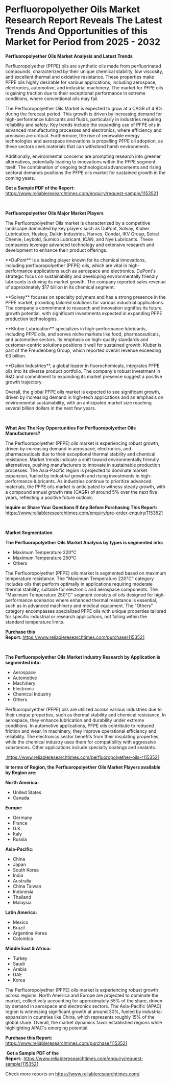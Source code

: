<p><h1>Perfluoropolyether Oils Market Research Report Reveals The Latest Trends And Opportunities of this Market for Period from 2025 - 2032</h1></p><p><strong>Perfluoropolyether Oils Market Analysis and Latest Trends</strong></p>
<p><p>Perfluoropolyether (PFPE) oils are synthetic oils made from perfluorinated compounds, characterized by their unique chemical stability, low viscosity, and excellent thermal and oxidative resistance. These properties make PFPE oils highly desirable for various applications, including aerospace, electronics, automotive, and industrial machinery. The market for PFPE oils is gaining traction due to their exceptional performance in extreme conditions, where conventional oils may fail.</p><p>The Perfluoropolyether Oils Market is expected to grow at a CAGR of 4.8% during the forecast period. This growth is driven by increasing demand for high-performance lubricants and fluids, particularly in industries requiring reliability and safety. Key trends include the expanding use of PFPE oils in advanced manufacturing processes and electronics, where efficiency and precision are critical. Furthermore, the rise of renewable energy technologies and aerospace innovations is propelling PFPE oil adoption, as these sectors seek materials that can withstand harsh environments.</p><p>Additionally, environmental concerns are prompting research into greener alternatives, potentially leading to innovations within the PFPE segment itself. The combination of ongoing technological advancements and rising sectoral demands positions the PFPE oils market for sustained growth in the coming years.</p></p>
<p><strong>Get a Sample PDF of the Report:&nbsp;</strong> <a href="https://www.reliableresearchtimes.com/enquiry/request-sample/1153521?utm_campaign=2123&utm_medium=2&utm_source=Github&utm_content=ia&utm_term=05022025&utm_id=perfluoropolyether-oils">https://www.reliableresearchtimes.com/enquiry/request-sample/1153521</a></p>
<p>&nbsp;</p>
<p><strong>Perfluoropolyether Oils Major Market Players</strong></p>
<p><p>The Perfluoropolyether Oils market is characterized by a competitive landscape dominated by key players such as DuPont, Solvay, Kluber Lubrication, Huskey, Daikin Industries, Harves, Condat, IKV Group, Setral Chemie, Leybold, Sumico Lubricant, ICAN, and Nye Lubricants. These companies leverage advanced technology and extensive research and development to enhance their product offerings.</p><p>**DuPont** is a leading player known for its chemical innovations, including perfluoropolyether (PFPE) oils, which are vital in high-performance applications such as aerospace and electronics. DuPont's strategic focus on sustainability and developing environmentally friendly lubricants is driving its market growth. The company reported sales revenue of approximately $17 billion in its chemical segment.</p><p>**Solvay** focuses on specialty polymers and has a strong presence in the PFPE market, providing tailored solutions for various industrial applications. The company's commitment to research and innovation signifies its future growth potential, with significant investments expected in expanding PFPE production technologies.</p><p>**Kluber Lubrication** specializes in high-performance lubricants, including PFPE oils, and serves niche markets like food, pharmaceuticals, and automotive sectors. Its emphasis on high-quality standards and customer-centric solutions positions it well for sustained growth. Kluber is part of the Freudenberg Group, which reported overall revenue exceeding €3 billion.</p><p>**Daikin Industries**, a global leader in fluorochemicals, integrates PFPE oils into its diverse product portfolio. The company's robust investment in R&D and commitment to expanding its market presence suggest a positive growth trajectory.</p><p>Overall, the global PFPE oils market is expected to see significant growth, driven by increasing demand in high-tech applications and an emphasis on environmental sustainability, with an anticipated market size reaching several billion dollars in the next few years.</p></p>
<p>&nbsp;</p>
<p><strong>What Are The Key Opportunities For Perfluoropolyether Oils Manufacturers?</strong></p>
<p><p>The Perfluoropolyether (PFPE) oils market is experiencing robust growth, driven by increasing demand in aerospace, electronics, and pharmaceuticals due to their exceptional thermal stability and chemical resistance. Market trends indicate a shift toward environmentally friendly alternatives, pushing manufacturers to innovate in sustainable production processes. The Asia-Pacific region is projected to dominate market expansion, fueled by industrial growth and rising investments in high-performance lubricants. As industries continue to prioritize advanced materials, the PFPE oils market is anticipated to witness steady growth, with a compound annual growth rate (CAGR) of around 5% over the next five years, reflecting a positive future outlook.</p></p>
<p><strong>Inquire or Share Your Questions If Any Before Purchasing This Report:</strong> <a href="https://www.reliableresearchtimes.com/enquiry/pre-order-enquiry/1153521?utm_campaign=2123&utm_medium=2&utm_source=Github&utm_content=ia&utm_term=05022025&utm_id=perfluoropolyether-oils">https://www.reliableresearchtimes.com/enquiry/pre-order-enquiry/1153521</a></p>
<p>&nbsp;</p>
<p><strong>Market Segmentation</strong></p>
<p><strong>The Perfluoropolyether Oils Market Analysis by types is segmented into:</strong></p>
<p><ul><li>Maximum Temperature 220℃</li><li>Maximum Temperature 250℃</li><li>Others</li></ul></p>
<p><p>The Perfluoropolyether (PFPE) oils market is segmented based on maximum temperature resistance. The "Maximum Temperature 220℃" category includes oils that perform optimally in applications requiring moderate thermal stability, suitable for electronic and aerospace components. The "Maximum Temperature 250℃" segment consists of oils designed for high-performance scenarios where enhanced thermal resistance is essential, such as in advanced machinery and medical equipment. The "Others" category encompasses specialized PFPE oils with unique properties tailored for specific industrial or research applications, not falling within the standard temperature limits.</p></p>
<p><strong>Purchase this Report:&nbsp;</strong><a href="https://www.reliableresearchtimes.com/purchase/1153521?utm_campaign=2123&utm_medium=2&utm_source=Github&utm_content=ia&utm_term=05022025&utm_id=perfluoropolyether-oils">https://www.reliableresearchtimes.com/purchase/1153521</a></p>
<p>&nbsp;</p>
<p><strong>The Perfluoropolyether Oils Market Industry Research by Application is segmented into:</strong></p>
<p><ul><li>Aerospace</li><li>Automotive</li><li>Machinery</li><li>Electronic</li><li>Chemical Industry</li><li>Others</li></ul></p>
<p><p>Perfluoropolyether (PFPE) oils are utilized across various industries due to their unique properties, such as thermal stability and chemical resistance. In aerospace, they enhance lubrication and durability under extreme conditions. In automotive applications, PFPE oils contribute to reduced friction and wear. In machinery, they improve operational efficiency and reliability. The electronics sector benefits from their insulating properties, while the chemical industry uses them for compatibility with aggressive substances. Other applications include specialty coatings and sealants.</p></p>
<p><a href="https://www.reliableresearchtimes.com/perfluoropolyether-oils-r1153521?utm_campaign=2123&utm_medium=2&utm_source=Github&utm_content=ia&utm_term=05022025&utm_id=perfluoropolyether-oils">&nbsp;https://www.reliableresearchtimes.com/perfluoropolyether-oils-r1153521</a></p>
<p><strong>In terms of Region, the Perfluoropolyether Oils Market Players available by Region are:</strong></p>
<p>
    <p> <strong> North America: </strong>
        <ul>
            <li>United States</li>
            <li>Canada</li>
        </ul>
        </p> 
    <p> <strong> Europe: </strong>
        <ul>
            <li>Germany</li>
            <li>France</li>
            <li>U.K.</li>
            <li>Italy</li>
            <li>Russia</li>
        </ul>
        </p> 
    <p> <strong> Asia-Pacific: </strong>
        <ul>
            <li>China</li>
            <li>Japan</li>
            <li>South Korea</li>
            <li>India</li>
            <li>Australia</li>
            <li>China Taiwan</li>
            <li>Indonesia</li>
            <li>Thailand</li>
            <li>Malaysia</li>
        </ul>
        </p> 
    <p> <strong> Latin America: </strong>
        <ul>
            <li>Mexico</li>
            <li>Brazil</li>
            <li>Argentina Korea</li>
            <li>Colombia</li>
        </ul>
        </p> 
    <p> <strong> Middle East & Africa: </strong>
        <ul>
            <li>Turkey</li>
            <li>Saudi</li>
            <li>Arabia</li>
            <li>UAE</li>
            <li>Korea</li>
        </ul>
    </p>
    </p>
<p><p>The Perfluoropolyether (PFPE) oils market is experiencing robust growth across regions. North America and Europe are projected to dominate the market, collectively accounting for approximately 55% of the share, driven by demand in aerospace and electronics sectors. The Asia-Pacific (APAC) region is witnessing significant growth at around 30%, fueled by industrial expansion in countries like China, which represents roughly 15% of the global share. Overall, the market dynamics favor established regions while highlighting APAC's emerging potential.</p></p>
<p><strong>Purchase this Report: </strong><a href="https://www.reliableresearchtimes.com/purchase/1153521?utm_campaign=2123&utm_medium=2&utm_source=Github&utm_content=ia&utm_term=05022025&utm_id=perfluoropolyether-oils">https://www.reliableresearchtimes.com/purchase/1153521</a></p>
<p>&nbsp;<strong>Get a Sample PDF of the Report:&nbsp;&nbsp;</strong><a href="https://www.reliableresearchtimes.com/enquiry/request-sample/1153521?utm_campaign=2123&utm_medium=2&utm_source=Github&utm_content=ia&utm_term=05022025&utm_id=perfluoropolyether-oils">https://www.reliableresearchtimes.com/enquiry/request-sample/1153521</a></p>
<p><strong></strong></p>
<p>Check more reports on <a href="https://www.reliableresearchtimes.com/?utm_campaign=2123&utm_medium=2&utm_source=Github&utm_content=ia&utm_term=05022025&utm_id=perfluoropolyether-oils">https://www.reliableresearchtimes.com/</a></p>